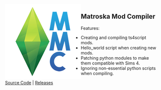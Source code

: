 <img align="left" src="/assets/mmc_icon_small.png">

## Matroska Mod Compiler  
Features:
* Creating and compiling ts4script mods.
* Hello_world script when creating new mods.
* Patching python modules to make them compatible with Sims 4.
* Ignoring non-essential python scripts when compiling.  

[Source Code](https://github.com/MatroSkaMods/MMC) | [Releases](https://github.com/MatroSkaMods/MMC/releases)
